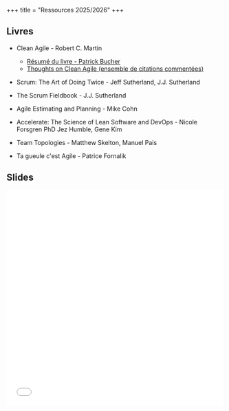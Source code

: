 +++ 
title = "Ressources 2025/2026" 
+++


## Livres

- Clean Agile - Robert C. Martin
    - [Résumé du livre - Patrick Bucher](https://raw.githubusercontent.com/patrickbucher/docs/master/clean-agile/clean-agile.pdf)
    - [Thoughts on Clean Agile (ensemble de citations commentées)](https://jakobbr.eu/2021/01/31/thoughts-on-clean-agile-from-robert-c-martin/)

- Scrum: The Art of Doing Twice - Jeff Sutherland, J.J. Sutherland 
- The Scrum Fieldbook - J.J. Sutherland 
- Agile Estimating and Planning - Mike Cohn
- Accelerate: The Science of Lean Software and DevOps - Nicole Forsgren PhD Jez Humble, Gene Kim
- Team Topologies -  Matthew Skelton, Manuel Pais
- Ta gueule c'est Agile - Patrice Fornalik

## Slides

<embed src="/static/pdf/2025_2026/00_Objectifs_du_cours.pdf" width="100%" height="500px"/>
